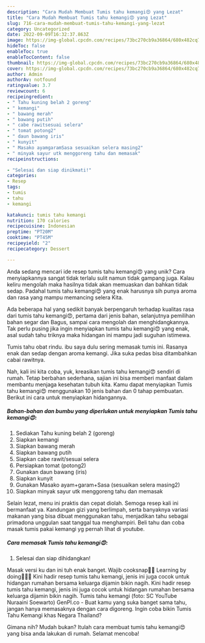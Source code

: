 ```yaml
---
description: "Cara Mudah Membuat Tumis tahu kemangi😍 yang Lezat"
title: "Cara Mudah Membuat Tumis tahu kemangi😍 yang Lezat"
slug: 716-cara-mudah-membuat-tumis-tahu-kemangi-yang-lezat
category: Uncategorized
date: 2022-09-09T16:32:37.863Z
image: https://img-global.cpcdn.com/recipes/73bc270cb9a36864/680x482cq70/tumis-tahu-kemangi-foto-resep-utama.jpg
hideToc: false
enableToc: true
enableTocContent: false
thumbnail: https://img-global.cpcdn.com/recipes/73bc270cb9a36864/680x482cq70/tumis-tahu-kemangi-foto-resep-utama.jpg
cover: https://img-global.cpcdn.com/recipes/73bc270cb9a36864/680x482cq70/tumis-tahu-kemangi-foto-resep-utama.jpg
author: Admin
authorAv: notfound
ratingvalue: 3.7
reviewcount: 6
recipeingredient:
- " Tahu kuning belah 2 goreng"
- " kemangi"
- " bawang merah"
- " bawang putih"
- " cabe rawitsesuai selera"
- " tomat potong2"
- " daun bawang iris"
- " kunyit"
- " Masako ayamgaramSasa sesuaikan selera masing2"
- " minyak sayur utk menggoreng tahu dan memasak"
recipeinstructions:

- "Selesai dan siap dinikmati!"
categories:
- Resep
tags:
- tumis
- tahu
- kemangi

katakunci: tumis tahu kemangi 
nutrition: 170 calories
recipecuisine: Indonesian
preptime: "PT20M"
cooktime: "PT45M"
recipeyield: "2"
recipecategory: Dessert

---
```





Anda sedang mencari ide resep tumis tahu kemangi😍 yang unik? Cara menyiapkannya sangat tidak terlalu sulit namun tidak gampang juga. Kalau keliru mengolah maka hasilnya tidak akan memuaskan dan bahkan tidak sedap. Padahal tumis tahu kemangi😍 yang enak harusnya sih punya aroma dan rasa yang mampu memancing selera Kita.





Ada beberapa hal yang sedikit banyak berpengaruh terhadap kualitas rasa dari tumis tahu kemangi😍, pertama dari jenis bahan, selanjutnya pemilihan bahan segar dan Bagus, sampai cara mengolah dan menghidangkannya. Tak perlu pusing jika ingin menyiapkan tumis tahu kemangi😍 yang enak,      asal sudah tahu triknya maka hidangan ini mampu jadi suguhan istimewa.














Tumis tahu obat rindu. ibu saya dulu sering memasak tumis ini. Rasanya enak dan sedap dengan aroma kemangi. Jika suka pedas bisa ditambahkan cabai rawitnya.






Nah, kali ini kita coba, yuk, kreasikan tumis tahu kemangi😍 sendiri di rumah. Tetap berbahan sederhana, sajian ini bisa memberi manfaat dalam membantu menjaga kesehatan tubuh kita. Kamu dapat menyiapkan Tumis tahu kemangi😍 menggunakan 10 jenis bahan dan 0 tahap pembuatan. Berikut ini cara untuk menyiapkan hidangannya.

<!--inarticleads1-->

##### Bahan-bahan dan bumbu yang diperlukan untuk menyiapkan Tumis tahu kemangi😍:

1. Sediakan  Tahu kuning belah 2 (goreng)
1. Siapkan  kemangi
1. Siapkan  bawang merah
1. Siapkan  bawang putih
1. Siapkan  cabe rawit/sesuai selera
1. Persiapkan  tomat (potong2)
1. Gunakan  daun bawang (iris)
1. Siapkan  kunyit
1. Gunakan  Masako ayam+garam+Sasa (sesuaikan selera masing2)
1. Siapkan  minyak sayur utk menggoreng tahu dan memasak


Selain lezat, menu ini praktis dan cepat diolah. Semoga resep kali ini bermanfaat ya. Kandungan gizi yang berlimpah, serta banyaknya variasi makanan yang bisa dibuat menggunakan tahu, menjadikan tahu sebagai primadona unggulan saat tanggal tua menghampiri. Beli tahu dan coba masak tumis pakai kemangi yg pernah lihat di youtube. 

<!--inarticleads2-->

##### Cara memasak Tumis tahu kemangi😍:


1. Selesai dan siap dihidangkan!

Masak versi ku dan ini tuh enak banget. Wajib cooksnap💃🏻 Learning by doing👩🏻‍🍳 Kini hadir resep tumis tahu kemangi, jenis ini juga cocok untuk hidangan rumahan bersama keluarga dijamin bikin nagih. Kini hadir resep tumis tahu kemangi, jenis ini juga cocok untuk hidangan rumahan bersama keluarga dijamin bikin nagih. Tumis tahu kemangi (foto: SC YouTube Nuraaini Soewarto) GenPI.co - Buat kamu yang suka banget sama tahu, jangan hanya memasaknya dengan cara digoreng. Ingin coba bikin Tumis Tahu Kemangi khas Negara Thailand? 

Gimana nih? Mudah bukan? Itulah cara membuat tumis tahu kemangi😍 yang bisa anda lakukan di rumah. Selamat mencoba!
